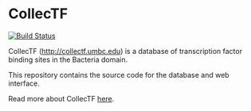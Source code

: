# CollecTF
  [![Build Status](https://travis-ci.org/sefakilic/collectf.svg?branch=master)](https://travis-ci.org/sefakilic/collectf)

CollecTF (http://collectf.umbc.edu) is a database of transcription factor
binding sites in the Bacteria domain.

This repository contains the source code for the database and web interface.

Read more about CollecTF [here](http://www.ncbi.nlm.nih.gov/pubmed/24234444).


